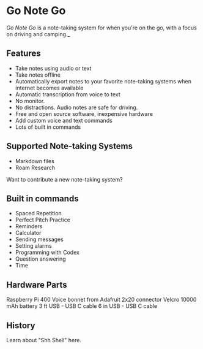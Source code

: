 # Go Note Go

_Go Note Go_ is a note-taking system for when you're on the go, with a focus on driving and camping._

## Features

* Take notes using audio or text
* Take notes offline
* Automatically export notes to your favorite note-taking systems when internet becomes available
* Automatic transcription from voice to text
* No monitor.
* No distractions. Audio notes are safe for driving.
* Free and open source software, inexpensive hardware
* Add custom voice and text commands
* Lots of built in commands

## Supported Note-taking Systems

* Markdown files
* Roam Research

Want to contribute a new note-taking system?

## Built in commands

* Spaced Repetition
* Perfect Pitch Practice
* Reminders
* Calculator
* Sending messages
* Setting alarms
* Programming with Codex
* Question answering
* Time

## Hardware Parts

Raspberry Pi 400
Voice bonnet from Adafruit
2x20 connector
Velcro
10000 mAh battery
3 ft USB - USB C cable
6 in USB - USB C cable

## History

Learn about "Shh Shell" here.
